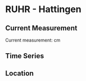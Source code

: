 # RUHR - Hattingen

## Current Measurement

Current measurement: <Value topic="rivers/pegel-online/RUHR/Hattingen/measurementValue"/> cm

## Time Series

<TimeSeries topic="rivers/pegel-online/RUHR/Hattingen/measurementValue" period="week" />

## Location

<WorldMap>
  <Marker lat="51.39974995669543" lon="7.161034055228364" labelTopic="rivers/pegel-online/RUHR/Hattingen/measurementValue" />
</WorldMap>
